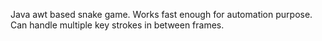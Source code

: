 Java awt based snake game. Works fast enough for automation purpose. Can handle multiple key strokes in between frames. 
